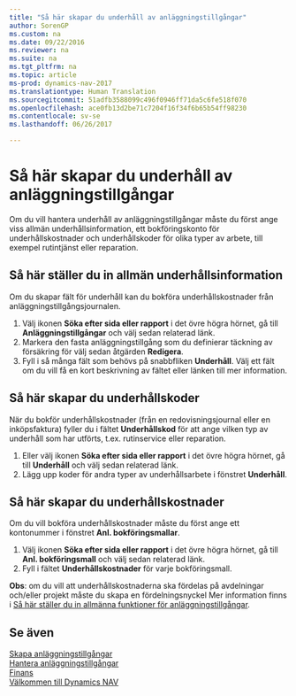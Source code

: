 ```yaml
---
title: "Så här skapar du underhåll av anläggningstillgångar"
author: SorenGP
ms.custom: na
ms.date: 09/22/2016
ms.reviewer: na
ms.suite: na
ms.tgt_pltfrm: na
ms.topic: article
ms-prod: dynamics-nav-2017
ms.translationtype: Human Translation
ms.sourcegitcommit: 51adfb3588099c496f0946ff71da5c6fe518f070
ms.openlocfilehash: ace0fb13d2be71c7204f16f34f6b65b54ff98230
ms.contentlocale: sv-se
ms.lasthandoff: 06/26/2017

---
```


# <a name="how-to-set-up-fixed-asset-maintenance"></a>Så här skapar du underhåll av anläggningstillgångar
Om du vill hantera underhåll av anläggningstillgångar måste du först ange viss allmän underhållsinformation, ett bokföringskonto för underhållskostnader och underhållskoder för olika typer av arbete, till exempel rutintjänst eller reparation.

## <a name="to-set-up-general-maintenance-information"></a>Så här ställer du in allmän underhållsinformation
Om du skapar fält för underhåll kan du bokföra underhållskostnader från anläggningstillgångsjournalen.
1. Välj ikonen **Söka efter sida eller rapport** i det övre högra hörnet, gå till **Anläggningstillgångar** och välj sedan relaterad länk.
2. Markera den fasta anläggningstillgång som du definierar täckning av försäkring för välj sedan åtgärden **Redigera**.
3. Fyll i så många fält som behövs på snabbfliken **Underhåll**. Välj ett fält om du vill få en kort beskrivning av fältet eller länken till mer information.

## <a name="to-set-up-maintenance-codes"></a>Så här skapar du underhållskoder  
När du bokför underhållskostnader (från en redovisningsjournal eller en inköpsfaktura) fyller du i fältet **Underhållskod** för att ange vilken typ av underhåll som har utförts, t.ex. rutinservice eller reparation.
1. Eller välj ikonen **Söka efter sida eller rapport** i det övre högra hörnet, gå till **Underhåll** och välj sedan relaterad länk.
2. Lägg upp koder för andra typer av underhållsarbete i fönstret **Underhåll**.

## <a name="to-set-up-maintenance-expense-accounts"></a>Så här skapar du underhållskostnader  
Om du vill bokföra underhållskostnader måste du först ange ett kontonummer i fönstret **Anl. bokföringsmallar**.
1. Välj ikonen **Söka efter sida eller rapport** i det övre högra hörnet, gå till **Anl. bokföringsmall** och välj sedan relaterad länk.
2. Fyll i fältet **Underhållskostnader** för varje bokföringsmall.

**Obs**: om du vill att underhållskostnaderna ska fördelas på avdelningar och/eller projekt måste du skapa en fördelningsnyckel Mer information finns i [Så här ställer du in allmänna funktioner för anläggningstillgångar](fa-how-setup-general.md).

## <a name="see-also"></a>Se även
[Skapa anläggningstillgångar](fa-setup.md)  
[Hantera anläggningstillgångar](fa-manage.md)  
[Finans](finance-setup.md)  
[Välkommen till Dynamics NAV](across-get-started.md)

